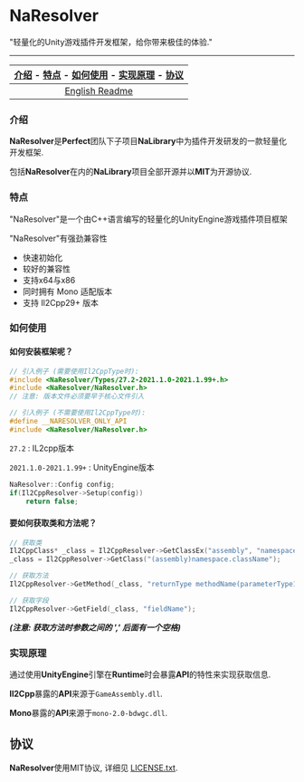 #  NaResolver

"轻量化的Unity游戏插件开发框架，给你带来极佳的体验."

------

| [介绍](#介绍) - [特点](#特点) - [如何使用](#如何使用) - [实现原理](#实现原理) - [协议](#协议) |
| :----------------------------------------------------------: |
|                [English Readme](README.en.md)                |

### 介绍

**NaResolver**是**Perfect**团队下子项目**NaLibrary**中为插件开发研发的一款轻量化开发框架. 

包括**NaResolver**在内的**NaLibrary**项目全部开源并以**MIT**为开源协议.

### 特点

"NaResolver"是一个由C++语言编写的轻量化的UnityEngine游戏插件项目框架

"NaResolver"有强劲兼容性

- 快速初始化
- 较好的兼容性
- 支持x64与x86
- 同时拥有 Mono 适配版本
- 支持 Il2Cpp29+ 版本

### 如何使用

#### 如何安装框架呢？

```cpp
// 引入例子 (需要使用Il2CppType时):
#include <NaResolver/Types/27.2-2021.1.0-2021.1.99+.h>
#include <NaResolver/NaResolver.h>
// 注意: 版本文件必须要早于核心文件引入

// 引入例子 (不需要使用Il2CppType时):
#define __NARESOLVER_ONLY_API
#include <NaResolver/NaResolver.h>
```
``27.2``  : IL2cpp版本

``2021.1.0-2021.1.99+`` : UnityEngine版本

```cpp
NaResolver::Config config;
if(Il2CppResolver->Setup(config))
    return false;
```

#### 要如何获取类和方法呢？

```cpp
// 获取类
Il2CppClass* _class = Il2CppResolver->GetClassEx("assembly", "namespace", "className");
_class = Il2CppResolver->GetClass("(assembly)namespace.className");

// 获取方法
Il2CppResolver->GetMethod(_class, "returnType methodName(parameterType1, parameterType2)");

// 获取字段
Il2CppResolver->GetField(_class, "fieldName");
```

***(注意: 获取方法时参数之间的 ',' 后面有一个空格)***

### 实现原理

通过使用**UnityEngine**引擎在**Runtime**时会暴露**API**的特性来实现获取信息.

**Il2Cpp**暴露的**API**来源于``GameAssembly.dll``.

**Mono**暴露的**API**来源于``mono-2.0-bdwgc.dll``.

协议
-------

**NaResolver**使用MIT协议, 详细见 [LICENSE.txt](https://github.com/MidTerm-CN/I2Hrame/blob/main/LICENSE.txt).
